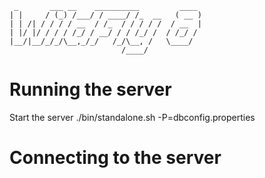 ```
 _       ___ __    __________         ____ 
| |     / (_) /___/ / ____/ /_  __   ( __ )
| | /| / / / / __  / /_  / / / / /  / __  |
| |/ |/ / / / /_/ / __/ / / /_/ /  / /_/ / 
|__/|__/_/_/\__,_/_/   /_/\__, /   \____/  
                         /____/            
```

# Running the server

Start the server ./bin/standalone.sh -P=dbconfig.properties

# Connecting to the server
